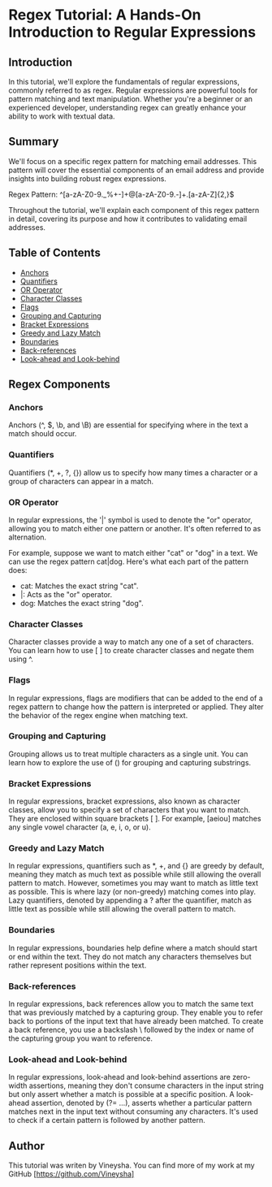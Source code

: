 # Regex Tutorial: A Hands-On Introduction to Regular Expressions

## Introduction

In this tutorial, we'll explore the fundamentals of regular expressions, commonly referred to as regex. Regular expressions are powerful tools for pattern matching and text manipulation. Whether you're a beginner or an experienced developer, understanding regex can greatly enhance your ability to work with textual data.

## Summary

We'll focus on a specific regex pattern for matching email addresses. This pattern will cover the essential components of an email address and provide insights into building robust regex expressions.

Regex Pattern:
^[a-zA-Z0-9._%+-]+@[a-zA-Z0-9.-]+\.[a-zA-Z]{2,}$

Throughout the tutorial, we'll explain each component of this regex pattern in detail, covering its purpose and how it contributes to validating email addresses.

## Table of Contents

- [Anchors](#anchors)
- [Quantifiers](#quantifiers)
- [OR Operator](#or-operator)
- [Character Classes](#character-classes)
- [Flags](#flags)
- [Grouping and Capturing](#grouping-and-capturing)
- [Bracket Expressions](#bracket-expressions)
- [Greedy and Lazy Match](#greedy-and-lazy-match)
- [Boundaries](#boundaries)
- [Back-references](#back-references)
- [Look-ahead and Look-behind](#look-ahead-and-look-behind)

## Regex Components

### Anchors
Anchors (^, $, \b, and \B) are essential for specifying where in the text a match should occur.

### Quantifiers
Quantifiers (*, +, ?, {}) allow us to specify how many times a character or a group of characters can appear in a match. 

### OR Operator
In regular expressions, the '|' symbol is used to denote the "or" operator, allowing you to match either one pattern or another. It's often referred to as alternation.

For example, suppose we want to match either "cat" or "dog" in a text. We can use the regex pattern cat|dog. Here's what each part of the pattern does:

- cat: Matches the exact string "cat".
- |: Acts as the "or" operator.
- dog: Matches the exact string "dog".

### Character Classes
Character classes provide a way to match any one of a set of characters. You can learn how to use [ ] to create character classes and negate them using ^.

### Flags
In regular expressions, flags are modifiers that can be added to the end of a regex pattern to change how the pattern is interpreted or applied. They alter the behavior of the regex engine when matching text.

### Grouping and Capturing
Grouping allows us to treat multiple characters as a single unit. You can learn how to explore the use of () for grouping and capturing substrings.

### Bracket Expressions
In regular expressions, bracket expressions, also known as character classes, allow you to specify a set of characters that you want to match. They are enclosed within square brackets [ ]. For example, [aeiou] matches any single vowel character (a, e, i, o, or u). 

### Greedy and Lazy Match
In regular expressions, quantifiers such as *, +, and {} are greedy by default, meaning they match as much text as possible while still allowing the overall pattern to match. However, sometimes you may want to match as little text as possible. This is where lazy (or non-greedy) matching comes into play. Lazy quantifiers, denoted by appending a ? after the quantifier, match as little text as possible while still allowing the overall pattern to match.

### Boundaries
In regular expressions, boundaries help define where a match should start or end within the text. They do not match any characters themselves but rather represent positions within the text.

### Back-references
In regular expressions, back references allow you to match the same text that was previously matched by a capturing group. They enable you to refer back to portions of the input text that have already been matched. To create a back reference, you use a backslash \ followed by the index or name of the capturing group you want to reference. 

### Look-ahead and Look-behind
In regular expressions, look-ahead and look-behind assertions are zero-width assertions, meaning they don't consume characters in the input string but only assert whether a match is possible at a specific position. A look-ahead assertion, denoted by (?= ...), asserts whether a particular pattern matches next in the input text without consuming any characters. It's used to check if a certain pattern is followed by another pattern.

## Author

This tutorial was writen by Vineysha. You can find more of my work at my GitHub [https://github.com/Vineysha]